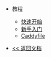 * 教程
    - [快速开始](tutorial.md)
    - [新手入门](beginner.md)
    - [Caddyfile](caddyfile.md)

* [&lt;&lt; 返回文档](./)
